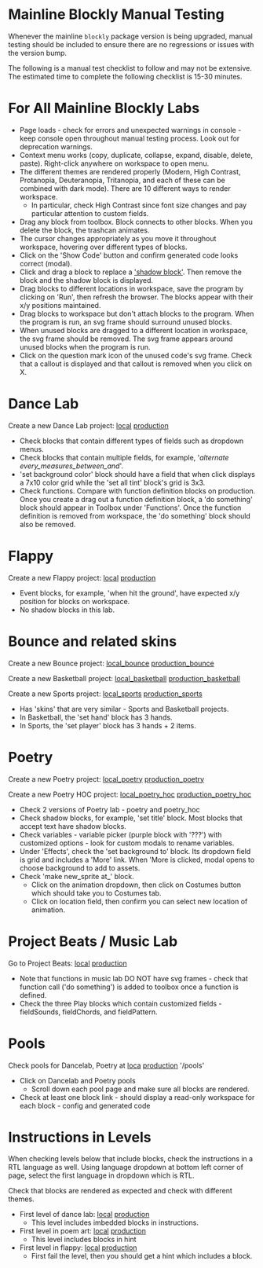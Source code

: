 # Mainline Blockly Manual Testing
Whenever the mainline `blockly` package version is being upgraded, manual testing should be included to ensure there are no regressions or issues with the version bump.

The following is a manual test checklist to follow and may not be extensive. The estimated time to complete the following checklist is 15-30 minutes.

# For All Mainline Blockly Labs
- Page loads - check for errors and unexpected warnings in console - keep console open throughout manual testing process. Look out for deprecation warnings.
- Context menu works (copy, duplicate, collapse, expand, disable, delete, paste). Right-click anywhere on workspace to open menu.
- The different themes are rendered properly (Modern, High Contrast, Protanopia, Deuteranopia, Tritanopia, and each of these can be combined with dark mode). There are 10 different ways to render workspace.
    - In particular, check High Contrast since font size changes and pay particular attention to custom fields.
- Drag any block from toolbox. Block connects to other blocks. When you delete the block, the trashcan animates.
- The cursor changes appropriately as you move it throughout workspace, hovering over different types of blocks.
- Click on the 'Show Code' button and confirm generated code looks correct (modal).
- Click and drag a block to replace a ['shadow block'](https://developers.google.com/blockly/guides/configure/web/toolbox#shadow_blocks). Then remove the block and the shadow block is displayed.
- Drag blocks to different locations in workspace, save the program by clicking on 'Run', then refresh the browser. The blocks appear with their x/y positions maintained.
- Drag blocks to workspace but don't attach blocks to the program. When the program is run, an svg frame should surround unused blocks.
- When unused blocks are dragged to a different location in workspace, the svg frame should be removed. The svg frame appears around unused blocks when the program is run.
- Click on the question mark icon of the unused code's svg frame. Check that a callout is displayed and that callout is removed when you click on X.

# Dance Lab
Create a new Dance Lab project: [local](http://localhost-studio.code.org:3000/projects/dance/new) [production](https://studio.code.org/projects/dance/new)
- Check blocks that contain different types of fields such as dropdown menus.
- Check blocks that contain multiple fields, for example,  '_alternate every_measures_between_and_'.
- 'set background color' block should have a field that when click displays a 7x10 color grid while the 'set all tint' block's grid is 3x3.
- Check functions. Compare with function definition blocks on production.
    Once you create a drag out a function definition block, a 'do something' block should appear in Toolbox under 'Functions'. Once the function definition is removed from workspace, the 'do something' block should also be removed.

# Flappy
Create a new Flappy project: [local](http://localhost-studio.code.org:3000/projects/flappy/new) [production](https://studio.code.org/projects/flappy/new)
- Event blocks, for example, 'when hit the ground', have expected x/y position for blocks on workspace.
- No shadow blocks in this lab.

# Bounce and related skins
Create a new Bounce project: [local_bounce](http://localhost-studio.code.org:3000/projects/bounce/new) [production_bounce](https://studio.code.org/projects/bounce/new)

Create a new Basketball project: [local_basketball](http://localhost-studio.code.org:3000/projects/basketball/new) [production_basketball](https://studio.code.org/projects/basketball/new)

Create a new Sports project: [local_sports](http://localhost-studio.code.org:3000/projects/sports/new) [production_sports](https://studio.code.org/projects/sports/new)
- Has 'skins' that are very similar - Sports and Basketball projects.
- In Basketball, the 'set hand' block has 3 hands.
- In Sports, the 'set player' block has 3 hands + 2 items.

# Poetry
Create a new Poetry project: [local_poetry](http://localhost-studio.code.org:3000/projects/poetry/new) [production_poetry](https://studio.code.org/projects/poetry/new)

Create a new Poetry HOC project: [local_poetry_hoc](http://localhost-studio.code.org:3000/projects/poetry/new) [production_poetry_hoc](https://studio.code.org/projects/poetry/new)
- Check 2 versions of Poetry lab - poetry and poetry_hoc
- Check shadow blocks, for example, 'set title' block. Most blocks that accept text have shadow blocks.
- Check variables - variable picker (purple block with '???') with customized options - look for custom modals to rename variables. 
- Under 'Effects', check the 'set background to' block. Its dropdown field is grid and includes a 'More' link. When 'More is clicked, modal opens to choose background to add to assets.
- Check 'make new_sprite at_' block.
    - Click on the animation dropdown, then click on Costumes button which should take you to Costumes tab.
    - Click on location field, then confirm you can select new location of animation.


# Project Beats / Music Lab
Go to Project Beats: [local](http://localhost-studio.code.org:3000/projectbeats) [production](https://studio.code.org/projectbeats)
- Note that functions in music lab DO NOT have svg frames - check that function call ('do something') is added to toolbox once a function is defined.
- Check the three Play blocks which contain customized fields - fieldSounds, fieldChords, and fieldPattern.

# Pools
Check pools for Dancelab, Poetry at [loca](http://localhost-studio.code.org:3000/pools) [production](https://studio.code.org/pools) '/pools'
- Click on Dancelab and Poetry pools
    - Scroll down each pool page and make sure all blocks are rendered.
- Check at least one block link - should display a read-only workspace for each block - config and generated code

# Instructions in Levels
When checking levels below that include blocks, check the instructions in a RTL language as well. Using language dropdown at bottom left corner of page, select the first language in dropdown which is RTL.

Check that blocks are rendered as expected and check with different themes.

- First level of dance lab: [local](http://localhost-studio.code.org:3000/s/dance-2019/lessons/1/levels/1) [production](https://studio.code.org/s/dance-2019/lessons/1/levels/1)
    - This level includes imbedded blocks in instructions.
- First level in poem art: [local](http://localhost-studio.code.org:3000/s/poem-art-2021/lessons/1/levels/1) [production](https://studio.code.org/s/poem-art-2021/lessons/1/levels/1)
    - This level includes blocks in hint
- First level in flappy: [local](http://localhost-studio.code.org:3000/s/flappy/1) [production](https://studio.code.org/s/flappy/1) 
    - First fail the level, then you should get a hint which includes a block.
